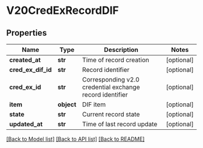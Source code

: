 # V20CredExRecordDIF

## Properties
Name | Type | Description | Notes
------------ | ------------- | ------------- | -------------
**created_at** | **str** | Time of record creation | [optional] 
**cred_ex_dif_id** | **str** | Record identifier | [optional] 
**cred_ex_id** | **str** | Corresponding v2.0 credential exchange record identifier | [optional] 
**item** | **object** | DIF item | [optional] 
**state** | **str** | Current record state | [optional] 
**updated_at** | **str** | Time of last record update | [optional] 

[[Back to Model list]](../README.md#documentation-for-models) [[Back to API list]](../README.md#documentation-for-api-endpoints) [[Back to README]](../README.md)


